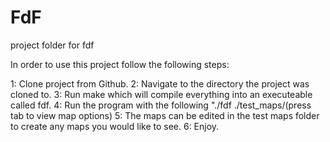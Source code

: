 # FdF
project folder for fdf

In order to use this project follow the following steps:

1: Clone project from Github.
2: Navigate to the directory the project was cloned to.
3: Run make which will compile everything into an executeable called fdf.
4: Run the program with the following "./fdf ./test_maps/(press tab to view map options)
5: The maps can be edited in the test maps folder to create any maps you would like to see.
6: Enjoy.

